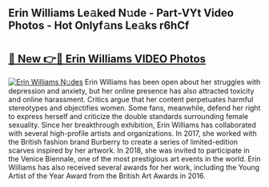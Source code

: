## Erin Williams Le𝚊ked N𝚞de - Part-VYt Video Photos - Hot Onlyf𝚊ns Le𝚊ks r6hCf

# <h2><a href="http://ab62353.deff.icu/?id=Erin+Williams">🔗 New 👉🔴 Erin Williams VIDEO Photos</a></h2>

[![Erin Williams N𝚞des](https://i.imgur.com/rIISA9y.gif)](http://ab62353.deff.icu/?id=Erin+Williams)
Erin Williams has been open about her struggles with depression and anxiety, but her online presence has also attracted toxicity and online harassment. Critics argue that her content perpetuates harmful stereotypes and objectifies women. Some fans, meanwhile, defend her right to express herself and criticize the double standards surrounding female sexuality. Since her breakthrough exhibition, Erin Williams has collaborated with several high-profile artists and organizations. In 2017, she worked with the British fashion brand Burberry to create a series of limited-edition scarves inspired by her artwork. In 2018, she was invited to participate in the Venice Biennale, one of the most prestigious art events in the world. Erin Williams has also received several awards for her work, including the Young Artist of the Year Award from the British Art Awards in 2016.
